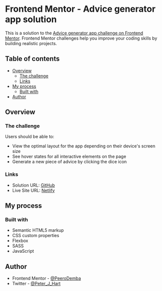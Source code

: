 # Frontend Mentor - Advice generator app solution

This is a solution to the [Advice generator app challenge on Frontend Mentor](https://www.frontendmentor.io/challenges/advice-generator-app-QdUG-13db). Frontend Mentor challenges help you improve your coding skills by building realistic projects.

## Table of contents

- [Overview](#overview)
  - [The challenge](#the-challenge)
  - [Links](#links)
- [My process](#my-process)
  - [Built with](#built-with)
- [Author](#author)

## Overview

### The challenge

Users should be able to:

- View the optimal layout for the app depending on their device's screen size
- See hover states for all interactive elements on the page
- Generate a new piece of advice by clicking the dice icon

### Links

- Solution URL: [GitHub](https://github.com/PeeroDemba/Advice-Generator-App.git)
- Live Site URL: [Netlify](https://guileless-biscotti-eac5df.netlify.app)

## My process

### Built with

- Semantic HTML5 markup
- CSS custom properties
- Flexbox
- SASS
- JavaScript

## Author

- Frontend Mentor - [@PeeroDemba](https://www.frontendmentor.io/profile/PeeroDemba)
- Twitter - [@Peter_J_Hart](https://twitter.com/Peter_J_Hart)
